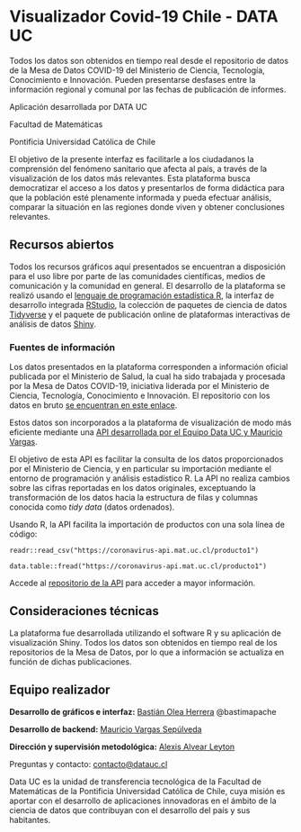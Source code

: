 # Visualizador Covid-19 Chile - DATA UC

Todos los datos son obtenidos en tiempo real desde el repositorio de datos de la Mesa de Datos COVID-19 del Ministerio de Ciencia, Tecnología, Conocimiento e Innovación. Pueden presentarse desfases entre la información regional y comunal por las fechas de publicación de informes.


Aplicación desarrollada por DATA UC

Facultad de Matemáticas

Pontificia Universidad Católica de Chile


El objetivo de la presente interfaz es facilitarle a los ciudadanos la comprensión del fenómeno sanitario que afecta al país, a través de la visualización de los datos más relevantes. Esta plataforma busca democratizar el acceso a los datos y presentarlos de forma didáctica para que la población esté plenamente informada y pueda efectuar análisis, comparar la situación en las regiones donde viven y obtener conclusiones relevantes.

## Recursos abiertos
Todos los recursos gráficos aquí presentados se encuentran a disposición para el uso libre por parte de las comunidades científicas, medios de comunicación y la comunidad en general. El desarrollo de la plataforma se realizó usando el [lenguaje de programación estadística R](https://www.r-project.org), la interfaz de desarrollo integrada [RStudio](https://rstudio.com), la colección de paquetes de ciencia de datos [Tidyverse](https://www.tidyverse.org) y el paquete de publicación online de plataformas interactivas de análisis de datos [Shiny](https://shiny.rstudio.com).

### Fuentes de información
Los datos presentados en la plataforma corresponden a información oficial publicada por el Ministerio de Salud, la cual ha sido trabajada y procesada por la Mesa de Datos COVID-19, iniciativa liderada por el Ministerio de Ciencia, Tecnología, Conocimiento e Innovación. El repositorio con los datos en bruto [se encuentran en este enlace](https://github.com/MinCiencia/Datos-COVID19).

Estos datos son incorporados a la plataforma de visualización de modo más eficiente mediante una [API desarrollada por el Equipo Data UC y Mauricio Vargas](https://github.com/pachamaltese/api-covid19-datauc).

El objetivo de esta API es facilitar la consulta de los datos proporcionados por el Ministerio de Ciencia, y en particular su importación mediante el entorno de programación y análisis estadístico R. La API no realiza cambios sobre las cifras reportadas en los datos originales, exceptuando la transformación de los datos hacia la estructura de filas y columnas conocida como _tidy data_ (datos ordenados).

Usando R, la API facilita la importación de productos con una sola línea de código:

`readr::read_csv("https://coronavirus-api.mat.uc.cl/producto1")`

`data.table::fread("https://coronavirus-api.mat.uc.cl/producto1")`

Accede al [repositorio de la API](https://github.com/pachamaltese/api-covid19-datauc) para acceder a mayor información.


## Consideraciones técnicas

La plataforma fue desarrollada utilizando el software R y su aplicación de visualización Shiny. Todos los datos son obtenidos en tiempo real de los repositorios de la Mesa de Datos, por lo que a información se actualiza en función de dichas publicaciones.


## Equipo realizador
**Desarrollo de gráficos e interfaz:** [Bastián Olea Herrera](http://bastian.olea.biz) @bastimapache
                  
**Desarrollo de backend:** [Mauricio Vargas Sepúlveda](https://pacha.dev)

**Dirección y supervisión metodológica:** [Alexis Alvear Leyton](https://www.linkedin.com/in/alexis-alvear-leyton/)
              
Preguntas y contacto: contacto@datauc.cl
          
Data UC es la unidad de transferencia tecnológica de la Facultad de Matemáticas de la Pontificia Universidad Católica de Chile, cuya misión es aportar con el desarrollo de aplicaciones innovadoras en el ámbito de la ciencia de datos que contribuyan con el desarrollo del país y sus habitantes.
